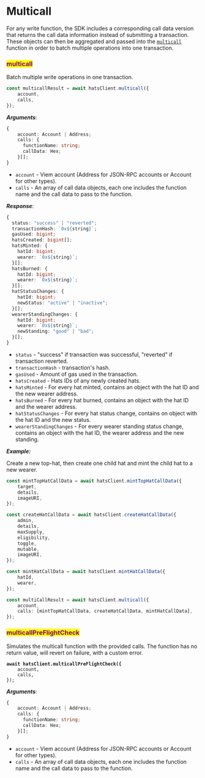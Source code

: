 # Multicall

For any write function, the SDK includes a corresponding call data version that returns the call data information instead of submitting a transaction. These objects can then be aggregated and passed into the [`multicall`](multicall.md#multicall) function in order to batch multiple operations into one transaction.

### <mark style="color:purple;">multicall</mark>

Batch multiple write operations in one transaction.

```typescript
const multicallResult = await hatsClient.multicall({
    account,
    calls,
});
```

_**Arguments**_:

```typescript
{
    account: Account | Address;
    calls: {
      functionName: string;
      callData: Hex;
    }[];
}
```

* `account` - Viem account (Address for JSON-RPC accounts or Account for other types).
* `calls` - An array of call data objects, each one includes the function name and the call data to pass to the function.

_**Response**_:

```typescript
{
  status: "success" | "reverted";
  transactionHash: `0x${string}`;
  gasUsed: bigint;
  hatsCreated: bigint[];
  hatsMinted: {
    hatId: bigint;
    wearer: `0x${string}`;
  }[];
  hatsBurned: {
    hatId: bigint;
    wearer: `0x${string}`;
  }[];
  hatStatusChanges: {
    hatId: bigint;
    newStatus: "active" | "inactive";
  }[];
  wearerStandingChanges: {
    hatId: bigint;
    wearer: `0x${string}`;
    newStanding: "good" | "bad";
  }[];
}
```

* `status` - "success" if transaction was successful, "reverted" if transaction reverted.
* `transactionHash` - transaction's hash.
* `gasUsed` - Amount of gas used in the transaction.
* `hatsCreated` - Hats IDs of any newly created hats.
* `hatsMinted` - For every hat minted, contains an object with the hat ID and the new wearer address.
* `hatsBurned` - For every hat burned, contains an object with the hat ID and the wearer address.
* `hatStatusChanges` - For every hat status change, contains on object with the hat ID and the new status.
* `wearerStandingChanges` - For every wearer standing status change, contains an object with the hat ID, the wearer address and the new standing.

_**Example:**_

Create a new top-hat, then create one child hat and mint the child hat to a new wearer.

```typescript
const mintTopHatCallData = await hatsClient.mintTopHatCallData({
    target,
    details,
    imageURI,
});

const createHatCallData = await hatsClient.createHatCallData({
    admin,
    details,
    maxSupply,
    eligibility,
    toggle,
    mutable,
    imageURI,
});

const mintHatCallData = await hatsClient.mintHatCallData({
    hatId,
    wearer,
});

const multiCallResult = await hatsClient.multicall({
    account,
    calls: [mintTopHatCallData, createHatCallData, mintHatCallData],
});
```

### <mark style="color:purple;">multicallPreFlightCheck</mark>

Simulates the multicall function with the provided calls.  The function has no return value, will revert on failure, with a custom error.&#x20;

<pre class="language-typescript"><code class="lang-typescript"><strong>await hatsClient.multicallPreFlightCheck({
</strong>    account,
    calls,
});
</code></pre>

_**Arguments**_:

```typescript
{
    account: Account | Address;
    calls: {
      functionName: string;
      callData: Hex;
    }[];
}
```

* `account` - Viem account (Address for JSON-RPC accounts or Account for other types).
* `calls` - An array of call data objects, each one includes the function name and the call data to pass to the function.
